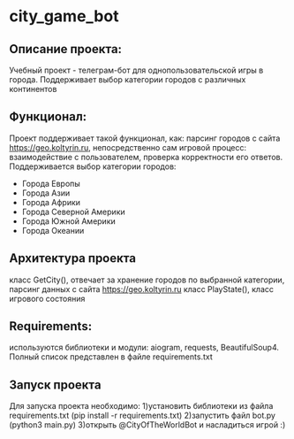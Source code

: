 # city_game_bot

## Описание проекта:
Учебный проект - телеграм-бот для однопользовательской игры в города. Поддерживает выбор категории городов с различных континентов 

## Функционал:
Проект поддерживает такой функционал, как: парсинг городов с сайта https://geo.koltyrin.ru, непосредственно сам игровой процесс: взаимодействие с пользователем, проверка корректности его ответов. 
Поддерживается выбор категории городов:
  - Города Европы
  - Города Азии
  - Города Африки
  - Города Северной Америки
  - Города Южной Америки
  - Города Океании

## Архитектура проекта
класс GetCity(), отвечает за хранение городов по выбранной категории, парсинг данных с сайта https://geo.koltyrin.ru
класс PlayState(), класс игрового состояния

## Requirements:
используются библиотеки и модули: aiogram, requests, BeautifulSoup4. Полный список представлен в файле requirements.txt

## Запуск проекта
Для запуска проекта необходимо:
1)установить библиотеки из файла requirements.txt (pip install -r requirements.txt)
2)запустить файл bot.py (python3 main.py)
3)открыть @CityOfTheWorldBot и насладиться игрой :)
